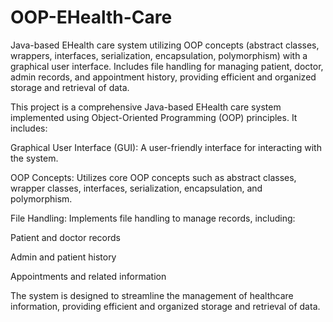 # OOP-EHealth-Care
Java-based EHealth care system utilizing OOP concepts (abstract classes, wrappers, interfaces, serialization, encapsulation, polymorphism) with a graphical user interface. Includes file handling for managing patient, doctor, admin records, and appointment history, providing efficient and organized storage and retrieval of data.

This project is a comprehensive Java-based EHealth care system implemented using Object-Oriented Programming (OOP) principles. It includes:

Graphical User Interface (GUI): A user-friendly interface for interacting with the system.

OOP Concepts: Utilizes core OOP concepts such as abstract classes, wrapper classes, interfaces, serialization, encapsulation, and polymorphism.

File Handling: Implements file handling to manage records, including:

Patient and doctor records

Admin and patient history

Appointments and related information

The system is designed to streamline the management of healthcare information, providing efficient and organized storage and retrieval of data.
